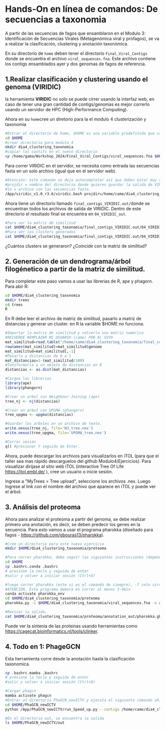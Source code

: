 # Hands-On en línea de comandos: De secuencias a taxonomia

A partir de las secuencias de fagos que ensamblaron en el Modulo 3: Identificación de Secuencias Virales (Metagenómica viral y profagos), se va a realizar la clasificación, clustering y anotación taxonómica. 

En su directorio de `home` deben tener el directorio `Final_Viral_Contigs` donde se encuentra el archivo `viral_sequences.fna`. Este archivo contiene los contigs ensamblados ayer y dos genomas de fagos de referencia.

## 1.Realizar clasificación y clustering usando el genoma (VIRIDIC)

la herramienta **VIRIDIC** no solo se puede cirrer usando la interfaz web, en caso de tener una gran cantidad de contigs/genomas es mejor correrlo usando un servidor de HPC (High-Performance Computing).  

Ahora en su `home`cree un diretorio para la el modulo 4 clusterización y taxonomia

```bash
#Entrar al directorio de home, $HOME es una variable predefinida que contiene el path hacia su home. 
cd $HOME 
#crear directorio para modulo 4
mkdir dia4_clustering_taxonomia
#copiar los contifs en el nuevo directorio
cp /home/gama/Workshop_2024/Final_Viral_Contigs/viral_sequences.fna $HOME/dia4_clustering_taxonomia
```

Para correr VIRIDIC en el servidor, se necesita como entrada las secuencias fasta en un solo archivo (igual que en el servidor web).

```bash
#Atención: este comando no deja autocompletar así que deben estar muy seguros de como estan escritos los directorios. 
#projdir = nombre del directorio donde quieren guardar la salida de VIRIDIC
#in = archivo con las secuencias fasta.
/App/viridic_v1.0_r3.6/viridic.bash projdir=/home/came/dia4_clustering_taxonomia/final_contigs_VIRIDIC.out in=/home/came/dia4_clustering_taxonomia/viral_sequences.fna
```

 Ahora tiene un directorio llamado `final_contigs_VIRIDIC.out/`donde se encuentran todos los archivos de salida de VIRIDIC. Dentro de este directorio el resultado final se encuentra en `04_VIRIDIC_out`. 

```bash
#Para ver la matriz de similitud 
cat $HOME/dia4_clustering_taxonomia/final_contigs_VIRIDIC.out/04_VIRIDIC_out/sim_MA_genCol.csv
#Para ver los clusters generados
cat $HOME/dia4_clustering_taxonomia/final_contigs_VIRIDIC.out/04_VIRIDIC_out/clusters.csv
```

¿Cuántos clusters se generaron? ¿Coincide con la matriz de similitud?

## 2. Generación de un dendrograma/árbol filogénetico a partir de la matriz de similitud. 

Para completar este paso vamos a usar las librerias de R, ape y phagorn. Para abir R: 

```bash
cd $HOME/dia4_clustering_taxonomia
mkdir trees
cd trees
R 
```

En R debe leer el archivo de matriz de similitud, pasarlo a matriz de distancias y generar un cluster. en R la variable $HOME no funciona. 

```R
#Importar la matriz de similitud y volverla una matriz numerica
#RECUERDE REMPLAZAR MI USUARIO (came) POR EL SUYO 
mat_similitud=read.table("/home/came/dia4_clustering_taxonomia/final_contigs_VIRIDIC.out/04_VIRIDIC_out/sim_MA_genCol.csv",sep="\t",h=T)
rownames(mat_similitud)=mat_similitud$genome
mat_similitud=mat_similitud[,-1]
#Pasarla a distancias de 0 a 1
mat_distancias=1-(mat_similitud/100)
#Tansformarla a un objeto de distancias en R
distancias <- as.dist(mat_distancias)

#Cargue las librerias
library(ape)
library(phangorn)

#Crear un arbol con Neighbour-Joining (ape)
tree_nj <- nj(distancias)

#Crear un arbol con UPGMA (phangorn)
tree_upgma <- upgma(distancias)

#Guardar los arboles en un archivo de texto. 
write.nexus(tree_nj, file='NJ_tree.nex')
write.nexus(tree_upgma, file='UPGMA_tree.nex')

#Cerrar sesion
q() #presionar Y seguido de Enter. 
```

Ahora, puede descargar los archivos para visualizarlos en iTOL (para que el taller sea mas rápido descarguelos del github Modulo4/Ejercicios). Para visualizar dirijase al sitio web iTOL (interactive Tree Of Life https://itol.embl.de/ ), cree un usuario o inicie sesión. 

Ingrese a "MyTrees > Tree upload", seleccione los archivos .nex. Luego Ingrese al link con el nombre del archivo que aparece en iTOL y puede ver el árbol. 

## 3. Análisis del proteoma 

Ahora para analizar el proteoma a partir del genoma, se debe realizar primero una anotación, es decir, se deben predecir los genes en la secuencia. Para esto vamos a usar el programa pharokka (diseñado para fagos - https://github.com/gbouras13/pharokka). 

```bash
#Cree un directorio para este nuevo ejercicio
mkdir $HOME/dia4_clustering_taxonomia/proteoma

#Para correr pharokka, debe seguir las siguientes instrucciones (dependen del servidor, no siempre se necesita)
cd $HOME
cp .bashrc.conda .bashrc
# presione la tecla y seguida de enter
#salir y volver a iniciar sesión (Ctrl+D)

#luego correr pharokka (este si es el comando de siempre), -f solo sirve para que corra rapido, si desean hacer un análisis mas exahustivo deben quitarselo
#ATENCION. Este programa demora en correr al menos 3-4min
conda activate pharokka_env
cd $HOME/dia4_clustering_taxonomia/proteoma
pharokka.py -i $HOME/dia4_clustering_taxonomia/viral_sequences.fna -o annotation_out -d /home/gama/Workshop_2024/Final_Viral_Contigs/pharokka/ -t 3 -f

#Revisar la salida. 
cat $HOME/dia4_clustering_taxonomia/proteoma/annotation_out/pharokka.gbk
```

Puede ver la sintenia de las proteinas usando herramientas como https://cagecat.bioinformatics.nl/tools/clinker.

## 4. Todo en 1: PhageGCN 

Esta herramienta corre desde la anotación hasta la clasificación taxonomica. 

```bash
cp .bashrc.mamba .bashrc
# presione la tecla y seguida de enter
#salir y volver a iniciar sesión (Ctrl+D)

#Cargar phagcn
mamba activate phagcn
#Entrar al directorio PhaGCN_newICTV y ejecuta el siguiente comando ahí:
cd $HOME/PhaGCN_newICTV
python /App/PhaGCN_newICTV/run_Speed_up.py --contigs /home/came/dia4_clustering_taxonomia/viral_sequences.fna --len 8000

#En el directorio out, se encuentra la salida 
ls $HOME/PhaGCN_newICTV/out 
```

